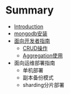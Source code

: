 # Summary

* [Introduction](README.md)
* [mongodb安装](chapter1.md)
* [面向开发者指南](chapter2.md)
   * [CRUD操作](crud_usage.md)
   * [Aggregation使用](aggregation_usage.md)
* 面向运维部署指南
   * 单机部署
   * 副本备份模式
   * sharding分片部署

